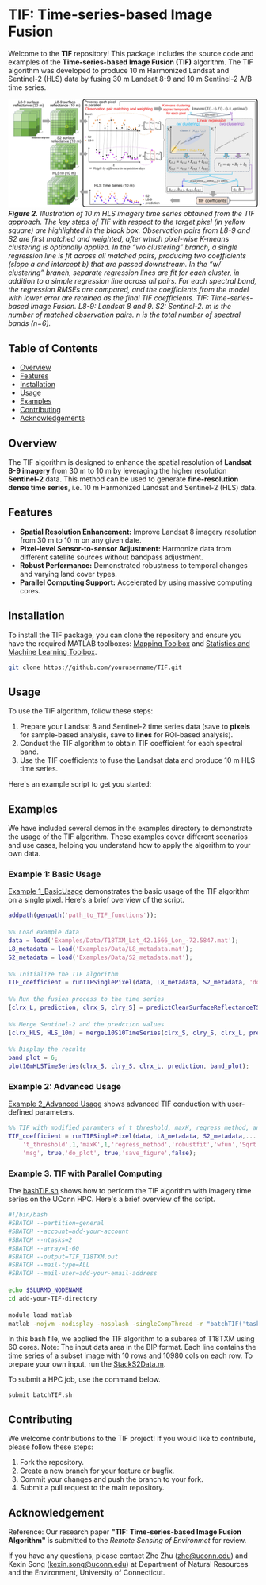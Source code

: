 # TIF: Time-series-based Image Fusion

Welcome to the **TIF** repository! This package includes the source code and examples of the **Time-series-based Image Fusion (TIF)** algorithm. The TIF algorithm was developed to produce 10 m Harmonized Landsat and Sentinel-2 (HLS) data by fusing 30 m Landsat 8-9 and 10 m Sentinel-2 A/B time series.

![TIF workflow](Fig2.jpg)
***Figure 2.** Illustration of 10 m HLS imagery time series obtained from the TIF approach. The key steps of TIF with respect to the target pixel (in yellow square) are highlighted in the black box. Observation pairs from L8-9 and S2 are first matched and weighted, after which pixel-wise K-means clustering is optionally applied. In the “wo clustering” branch, a single regression line is fit across all matched pairs, producing two coefficients (slope a and intercept b) that are passed downstream. In the “w/ clustering” branch, separate regression lines are fit for each cluster, in addition to a simple regression line across all pairs. For each spectral band, the regression RMSEs are compared, and the coefficients from the model with lower error are retained as the final TIF coefficients. TIF: Time-series-based Image Fusion. L8-9: Landsat 8 and 9. S2: Sentinel-2. m is the number of matched observation pairs. n is the total number of spectral bands (n=6).*

## Table of Contents

- [Overview](#overview)
- [Features](#features)
- [Installation](#installation)
- [Usage](#usage)
- [Examples](#examples)
- [Contributing](#contributing)
- [Acknowledgements](#acknowledgements)


## Overview

The TIF algorithm is designed to enhance the spatial resolution of **Landsat 8-9 imagery** from 30 m to 10 m by leveraging the higher resolution **Sentinel-2** data. This method can be used to generate **fine-resolution dense time series**, i.e. 10 m Harmonized Landsat and Sentinel-2 (HLS) data.

## Features

- **Spatial Resolution Enhancement:** Improve Landsat 8 imagery resolution from 30 m to 10 m on any given date.
- **Pixel-level Sensor-to-sensor Adjustment:** Harmonize data from different satellite sources without bandpass adjustment.
- **Robust Performance:** Demonstrated robustness to temporal changes and varying land cover types.
- **Parallel Computing Support:** Accelerated by using massive computing cores.

## Installation

To install the TIF package, you can clone the repository and ensure you have the required MATLAB toolboxes: [Mapping Toolbox](https://www.mathworks.com/products/mapping.html) and [Statistics and Machine Learning Toolbox](https://www.mathworks.com/products/statistics.html).


```bash
git clone https://github.com/yourusername/TIF.git
```

## Usage
To use the TIF algorithm, follow these steps:

1. Prepare your Landsat 8 and Sentinel-2 time series data (save to **pixels** for sample-based analysis, save to **lines** for ROI-based analysis).
2. Conduct the TIF algorithm to obtain TIF coefficient for each spectral band.
3. Use the TIF coefficients to fuse the Landsat data and produce 10 m HLS time series.

Here's an example script to get you started:

## Examples
We have included several demos in the examples directory to demonstrate the usage of the TIF algorithm. These examples cover different scenarios and use cases, helping you understand how to apply the algorithm to your own data.

### Example 1: Basic Usage 
[Example 1_BasicUsage](https://github.com/kathy9980/TIF/blob/main/Examples/Example1_BasicUsage.m) demonstrates the basic usage of the TIF algorithm on a single pixel. Here's a brief overview of the script.
```matlab
addpath(genpath('path_to_TIF_functions')); 

%% Load example data
data = load('Examples/Data/T18TXM_Lat_42.1566_Lon_-72.5847.mat');
L8_metadata = load('Examples/Data/L8_metadata.mat');
S2_metadata = load('Examples/Data/S2_metadata.mat');

%% Initialize the TIF algorithm 
TIF_coefficient = runTIFSinglePixel(data, L8_metadata, S2_metadata, 'do_plot', true);

%% Run the fusion process to the time series
[clrx_L, prediction, clrx_S, clry_S] = predictClearSurfaceReflectanceTS(data, TIF_coefficient);

%% Merge Sentinel-2 and the predction values
[clrx_HLS, HLS_10m] = mergeL10S10TimeSeries(clrx_S, clry_S, clrx_L, prediction);

%% Display the results
band_plot = 6; 
plot10mHLSTimeSeries(clrx_S, clry_S, clrx_L, prediction, band_plot);
```


### Example 2: Advanced Usage
[Example 2_Advanced Usage](https://github.com/kathy9980/TIF/blob/main/Examples/Example2_AdvancedUsage.m) shows advanced TIF conduction with user-defined parameters.
```matlab
%% TIF with modified paramters of t_threshold, maxK, regress_method, and wfun
TIF_coefficient = runTIFSinglePixel(data, L8_metadata, S2_metadata,...
    't_threshold',1,'maxK',1,'regress_method','robustfit','wfun','Sqrt',...
    'msg', true,'do_plot', true,'save_figure',false);
```

### Example 3. TIF with Parallel Computing
The [bashTIF.sh](https://github.com/kathy9980/TIF/blob/main/HPCJobs/batchTIF.sh) shows how to perform the TIF algorithm with imagery time series on the UConn HPC. Here's a brief overview of the script.

```bash
#!/bin/bash
#SBATCH --partition=general
#SBATCH --account=add-your-account
#SBATCH --ntasks=2
#SBATCH --array=1-60
#SBATCH --output=TIF_T18TXM.out
#SBATCH --mail-type=ALL
#SBATCH --mail-user=add-your-email-address

echo $SLURMD_NODENAME
cd add-your-TIF-directory

module load matlab
matlab -nojvm -nodisplay -nosplash -singleCompThread -r "batchTIF('task',$SLURM_ARRAY_TASK_ID, 'ntasks',$SLURM_ARRAY_TASK_MAX, 'ARDTiles','18TXM','hide_date','2021-06-16','analysis_scale','30to10');exit"
```

In this bash file, we applied the TIF algorithm to a subarea of T18TXM using 60 cores. Note: The input data area in the BIP format. Each line contains the time series of a subset image with 10 rows and 10980 cols on each row. To prepare your own input, run the [StackS2Data.m]().


To submit a HPC job, use the command below.
```linux
submit batchTIF.sh
```

## Contributing
We welcome contributions to the TIF project! If you would like to contribute, please follow these steps:

1. Fork the repository.
2. Create a new branch for your feature or bugfix.
3. Commit your changes and push the branch to your fork.
4. Submit a pull request to the main repository.

## Acknowledgement
Reference: Our research paper **"TIF: Time-series-based Image Fusion Algorithm"** is submitted to the *Remote Sensing of Environmet* for review.


If you have any questions, please contact Zhe Zhu (zhe@uconn.edu) and Kexin Song (kexin.song@uconn.edu) at Department of Natural Resources and the Environment, University of Connecticut.



